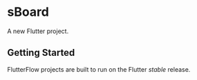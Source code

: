 # sBoard

A new Flutter project.

## Getting Started

FlutterFlow projects are built to run on the Flutter _stable_ release.
